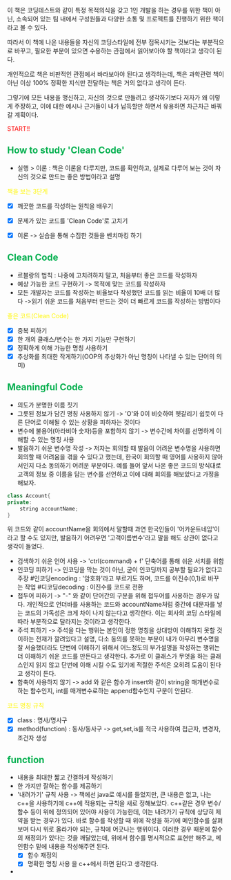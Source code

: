 
이 책은 코딩테스트와 같이 특정 목적의식을 갖고 1인 개발을 하는 경우를 위한 책이 아닌, 소속되어 있는 팀 내에서 구성원들과 다양한 소통 및 프로젝트를 진행하기 위한 책이라고 볼 수 있다.

따라서 이 책에 나온 내용들을 자신의 코딩스타일에 전부 접목시키는 것보다는 부분적으로 바꾸고, 필요한 부분이 있으면 수용하는 관점에서 읽어보아야 할 책이라고 생각이 된다.

개인적으로 책은 비판적인 관점에서 바라보아야 된다고 생각하는데, 책은 과학관련 책이 아닌 이상 100% 정확한 지식만 전달하는 책은 거의 없다고 생각이 든다. 

그렇기에 모든 내용을 맹신하고, 자신의 것으로 만들려고 생각하기보다 저자가 왜 이렇게 주장하고, 이에 대한 예시나 근거들이 내가 납득할만 하면서 유용하면 차근차근 바꿔갈 계획이다.

<span style="color:rgb(255, 0, 0)">START!!</span> 

## <span style="color:rgb(0, 176, 80)">H<span style="color:rgb(0, 176, 80)">ow to study 'Clean Code'</span></span>

- 실행 > 이론 : 책은 이론을 다루지만, 코드를 확인하고, 실제로 다루어 보는 것이 자신의 것으로 만드는 좋은 방법이라고 설명

<span style="color:rgb(255, 247, 0)">책을 보는 3단계</span>
- [x] 깨끗한 코드를 작성하는 원칙을 배우기
- [x] 문제가 있는 코드를 'Clean Code'로 고치기
- [x] 이론 -> 실습을 통해 수집한 것들을 벤치마킹 하기


## <span style="color:rgb(0, 176, 80)">Clean Code</span>

- 르블랑의 법칙 : 나중에 고치려하지 말고, 처음부터 좋은 코드를 작성하자
- 예상 가능한 코드 구현하기 -> 목적에 맞는 코드를 작성하자
- 모든 개발자는 코드를 작성하는 비율보다 작성했던 코드를 읽는 비율이 10배 더 많다
->읽기 쉬운 코드를 처음부터 만드는 것이 더 빠르게 코드를 작성하는 방법이다

<span style="color:rgb(255, 247, 0)">좋은 코드(Clean Code)</span>
- [x] 중복 피하기
- [x] 한 개의 클래스/변수는 한 가지 기능만 구현하기
- [x] 정확하게 이해 가능한 명칭 사용하기
- [x] 추상화를 최대한 작게하기(OOP의 추상화가 아닌 명칭이 나타낼 수 있는 단어의 의미)

## <span style="color:rgb(0, 176, 80)">Meaningful Code</span>

- 의도가 분명한 이름 짓기
- 그릇된 정보가 담긴 명칭 사용하지 않기 -> 'O'와 0이 비슷하여 헷갈리기 쉽듯이 다른 단어로 이해될 수 있는 상황을 피하자는 것이다
- 변수에 불용어(아라비아 숫자)등을 포함하지 않기 -> 변수간에 차이를 선명하게 이해할 수 있는 명칭 사용
- 발음하기 쉬운 변수명 작성 -> 저자는 회의할 때 발음이 어려운 변수명을 사용하면 회의할 때 어려움을 겪을 수 있다고 했는데, 한국이 회의할 때 영어를 사용하지 않아서인지 다소 동의하기 어려운 부분이다. 예를 들어 앞서 나온 좋은 코드의 방식대로 고객의 정보 중 이름을 담는 변수를 선언하고 이에 대해 회의를 해보았다고 가정을 해보자. 

```c++ 
class Account{
private:
	string accountName;
}
```

위 코드와 같이 accountName을 회의에서 말할때 과연 한국인들이 '어카운트네임'이라고 할 수도 있지만, 발음하기 어려우면 '고객이름변수'라고 말을 해도 상관이 없다고 생각이 들었다.
- 검색하기 쉬운 언어 사용 -> 'ctrl(command) + f' 단축어를 통해 쉬운 서치를 위함
- 인코딩 피하기 -> 인코딩을 막는 것이 아닌, 굳이 인코딩까지 공부할 필요가 없다고 주장
#인코딩encoding : '암호화'라고 부르기도 하며, 코드를 이진수(0,1)로 바꾸는 작업
#디코딩decoding : 이진수를 코드로 전환
- 접두어 피하기 -> "-" 와 같이 단어간의 구분을 위해 접두어를 사용하는 경우가 많다. 개인적으로 언더바를 사용하는 코드와 accountName처럼 중간에 대문자를 넣는 코드의 가독성은 크게 차이 나지 않는다고 생각한다. 이는 회사의 코딩 스타일에 따라 부분적으로 달라지는 것이라고 생각한다. 
- 주석 피하기 -> 주석을 다는 행위는 본인이 정한 명칭을 상대방이 이해하지 못할 것이하는 전재가 깔려있다고 설명, 다소 동의를 못하는 부분이 내가 아무리 변수명을 잘 서술했더라도 단번에 이해하기 위해서 어느정도의 부가설명을 작성하는 행위는 더 이해하기 쉬운 코드를 만든다고 생각한다. 추가로 이 클래스가 무엇을 하는 클래스인지 읽지 않고 단번에 이해 시킬 수도 있기에 적절한 주석은 오히려 도움이 된다고 생각이 든다.
- 함축어 사용하지 않기 -> add 와 같은 함수가 insert와 같이 string을 매개변수로 하는 함수인지, int를 매개변수로하는 append함수인지 구분이 안된다.

<span style="color:rgb(255, 247, 0)">코드 명칭 규칙</span> 
- [x] class : 명사/명사구
- [x] method(function) : 동사/동사구 -> get,set,is를 적극 사용하여 접근자, 변경자, 조건자 생성

## <span style="color:rgb(0, 176, 80)">function</span> 

- 내용을 최대한 짧고 간결하게 작성하기
- 한 가지만 잘하는 함수를 제공하기
- '내려가기' 규칙 사용 -> 책에선 java로 예시를 들었지만, 큰 내용은 없고, 나는 c++을 사용하기에 c++에 적용되는 규칙을 새로 정해보았다. c++같은 경우 변수/함수 등이 위에 정의되어 있어야 사용이 가능한데, 이는 내려가기 규칙에 상당히 제약을 받는 경우가 있다. 바로 함수를 작성할 때 위에 작성을 하기에 메인함수를 살펴보며 다시 위로 올라가야 되는, 규칙에 어긋나는 행위이다. 이러한 경우 때문에 함수의 재정의가 있다는 것을 깨달았는데, 위에서 함수를 명시적으로 표현만 해주고, 메인함수 밑에 내용을 작성해주면 된다. 
  - [x] 함수 재정의
  - [x] 명확한 명칭 사용
  을 c++에서 하면 된다고 생각한다.
- 